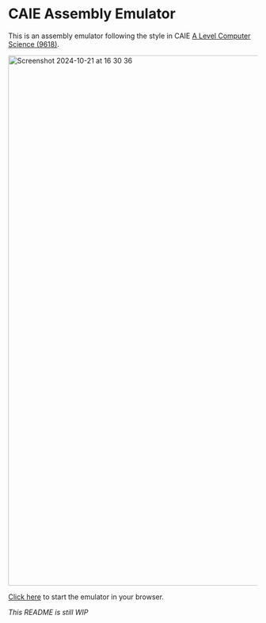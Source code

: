 # CAIE Assembly Emulator

This is an assembly emulator following the style in CAIE [A Level Computer Science (9618)](https://www.cambridgeinternational.org/programmes-and-qualifications/cambridge-international-as-and-a-level-computer-science-9618/).

<img width="1069" alt="Screenshot 2024-10-21 at 16 30 36" src="https://github.com/user-attachments/assets/696eb1f0-231b-4377-85bf-8afa0934bab8">

[Click here](https://asm.micfong.space) to start the emulator in your browser.

_This README is still WIP_
